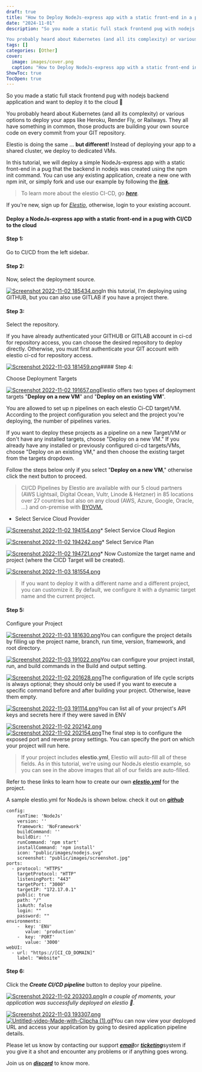 ```yaml
---
draft: true
title: "How to Deploy NodeJs-express app with a static front-end in a pug on Elestio"
date: "2024-11-01"
description: "So you made a static full stack frontend pug with nodejs backend application and want to deploy it to the cloud 🚀

You probably heard about Kubernetes (and all its complexity) or various options to deploy your apps like Heroku, Render Fly, or Railways. They all have something in common, those"
tags: []
categories: [Other]
cover:
  image: images/cover.png
  caption: "How to Deploy NodeJs-express app with a static front-end in a pug on Elestio"
ShowToc: true
TocOpen: true
---
```



So you made a static full stack frontend pug with nodejs backend application and want to deploy it to the cloud 🚀

You probably heard about Kubernetes (and all its complexity) or various options to deploy your apps like Heroku, Render Fly, or Railways. They all have something in common, those products are building your own source code on every commit from your GIT repository.

Elestio is doing the same ... **but different!** Instead of deploying your app to a shared cluster, we deploy to dedicated VMs.

In this tutorial, we will deploy a simple NodeJs\-express app with a static front\-end in a pug that the backend in nodejs was created using the npm init command. You can use any existing application, create a new one with npm init, or simply fork and use our example by following the [***link***](https://github.com/elestio-examples/nodejs-express-pug?ref=blog.elest.io).


> To learn more about the elestio CI\-CD, go [***here***](https://docs.elest.io/books/cicd-pipelines/page/overview?ref=blog.elest.io)*.*

If you're new, sign up for [*Elestio*](https://dash.elest.io/?ref=blog.elest.io), otherwise, login to your existing account.

#### **Deploy a NodeJs\-express app with a static front\-end in a pug with CI/CD to the cloud**

#### Step 1:

Go to CI/CD from the left sidebar.

#### Step 2:

Now, select the deployment source.

[![Screenshot 2022-11-02 185434.png](https://docs.elest.io/uploads/images/gallery/2022-11/scaled-1680-/screenshot-2022-11-02-185434.png)](https://docs.elest.io/uploads/images/gallery/2022-11/screenshot-2022-11-02-185434.png?ref=blog.elest.io)In this tutorial, I'm deploying using GITHUB, but you can also use GITLAB if you have a project there.

#### Step 3:

Select the repository.

If you have already authenticated your GITHUB or GITLAB account in ci\-cd for repository access, you can choose the desired repository to deploy directly. Otherwise, you must first authenticate your GIT account with elestio ci\-cd for repository access.

[![Screenshot 2022-11-03 181459.png](https://docs.elest.io/uploads/images/gallery/2022-11/screenshot-2022-11-03-181459.png)](https://docs.elest.io/uploads/images/gallery/2022-11/imPscreenshot-2022-11-02-191248.png?ref=blog.elest.io)#### Step 4:

Choose Deployment Targets

[![Screenshot 2022-11-02 191657.png](https://docs.elest.io/uploads/images/gallery/2022-11/scaled-1680-/screenshot-2022-11-02-191657.png)](https://docs.elest.io/uploads/images/gallery/2022-11/screenshot-2022-11-02-191657.png?ref=blog.elest.io)Elestio offers two types of deployment targets "**Deploy on a new VM**" and "**Deploy on an existing VM**".

You are allowed to set up n pipelines on each elestio Ci\-CD target/VM. According to the project configuration you select and the project you're deploying, the number of pipelines varies.

If you want to deploy these projects as a pipeline on a new Target/VM or don't have any installed targets, choose "Deploy on a new VM." If you already have any installed or previously configured ci\-cd targets/VMs, choose "Deploy on an existing VM," and then choose the existing target from the targets dropdown.

Follow the steps below only if you select "**Deploy on a new VM**," otherwise click the next button to proceed.


> CI/CD Pipelines by Elestio are available with our 5 cloud partners (AWS Lightsail, Digital Ocean, Vultr, Linode \& Hetzner) in 85 locations over 27 countries but also on any cloud (AWS, Azure, Google, Oracle, ...) and on\-premise with [BYOVM.](https://doc.elest.io/books/cloud-providers/page/byovm-bring-your-own-vm?ref=blog.elest.io)

* Select Service Cloud Provider

[![Screenshot 2022-11-02 194154.png](https://docs.elest.io/uploads/images/gallery/2022-11/scaled-1680-/screenshot-2022-11-02-194154.png)](https://docs.elest.io/uploads/images/gallery/2022-11/screenshot-2022-11-02-194154.png?ref=blog.elest.io)* Select Service Cloud Region

[![Screenshot 2022-11-02 194242.png](https://docs.elest.io/uploads/images/gallery/2022-11/scaled-1680-/screenshot-2022-11-02-194242.png)](https://docs.elest.io/uploads/images/gallery/2022-11/screenshot-2022-11-02-194242.png?ref=blog.elest.io)* Select Service Plan

[![Screenshot 2022-11-02 194721.png](https://docs.elest.io/uploads/images/gallery/2022-11/scaled-1680-/screenshot-2022-11-02-194721.png)](https://docs.elest.io/uploads/images/gallery/2022-11/screenshot-2022-11-02-194721.png?ref=blog.elest.io)* Now Customize the target name and project (where the CICD Target will be created).

[![Screenshot 2022-11-03 181554.png](https://docs.elest.io/uploads/images/gallery/2022-11/screenshot-2022-11-03-181554.png)](https://docs.elest.io/uploads/images/gallery/2022-11/screenshot-2022-11-02-194857.png?ref=blog.elest.io)
> If you want to deploy it with a different name and a different project, you can customize it. By default, we configure it with a dynamic target name and the current project.

#### Step 5:

Configure your Project

[![Screenshot 2022-11-03 181630.png](https://docs.elest.io/uploads/images/gallery/2022-11/screenshot-2022-11-03-181630.png)](https://docs.elest.io/uploads/images/gallery/2022-11/screenshot-2022-11-02-195655.png?ref=blog.elest.io)You can configure the project details by filling up the project name, branch, run time, version, framework, and root directory.

[![Screenshot 2022-11-03 191022.png](https://docs.elest.io/uploads/images/gallery/2022-11/screenshot-2022-11-03-191022.png)](https://docs.elest.io/uploads/images/gallery/2022-11/screenshot-2022-11-02-200718.png?ref=blog.elest.io)You can configure your project install, run, and build commands in the Build and output setting.

[![Screenshot 2022-11-02 201628.png](https://docs.elest.io/uploads/images/gallery/2022-11/scaled-1680-/screenshot-2022-11-02-201628.png)](https://docs.elest.io/uploads/images/gallery/2022-11/screenshot-2022-11-02-201628.png?ref=blog.elest.io)The configuration of life cycle scripts is always optional; they should only be used if you want to execute a specific command before and after building your project. Otherwise, leave them empty.

[![Screenshot 2022-11-03 191114.png](https://docs.elest.io/uploads/images/gallery/2022-11/screenshot-2022-11-03-191114.png)](https://docs.elest.io/uploads/images/gallery/2022-11/screenshot-2022-11-02-201356.png?ref=blog.elest.io)You can list all of your project's API keys and secrets here if they were saved in ENV

[![Screenshot 2022-11-02 202142.png](https://docs.elest.io/uploads/images/gallery/2022-11/scaled-1680-/screenshot-2022-11-02-202142.png)](https://docs.elest.io/uploads/images/gallery/2022-11/screenshot-2022-11-02-202142.png?ref=blog.elest.io)[![Screenshot 2022-11-02 202154.png](https://docs.elest.io/uploads/images/gallery/2022-11/scaled-1680-/screenshot-2022-11-02-202154.png)](https://docs.elest.io/uploads/images/gallery/2022-11/screenshot-2022-11-02-202154.png?ref=blog.elest.io)The final step is to configure the exposed port and reverse proxy settings. You can specify the port on which your project will run here.


> If your project includes **elestio.yml**, Elestio will auto\-fill all of these fields. As in this tutorial, we're using our NodeJs elestio example, so you can see in the above images that all of our fields are auto\-filled.

Refer to these links to learn how to create our own [***elestio.yml***](https://docs.elest.io/books/cicd-pipelines/page/create-your-own-template-elestioyml?ref=blog.elest.io) for the project.

A sample elestio.yml for NodeJs is shown below. check it out on [***github***](https://github.com/elestio-examples/nodejs-express-pug/blob/main/elestio.yaml?ref=blog.elest.io)


```
config:
    runTime: 'NodeJs'
    version: ''
    framework: 'NoFramework'
    buildCommand: ''
    buildDir: ''
    runCommand: 'npm start'
    installCommand: 'npm install'
    icon: "public/images/nodejs.svg"
    screenshot: "public/images/screenshot.jpg"
ports:
  - protocol: "HTTPS"
    targetProtocol: "HTTP"
    listeningPort: "443"
    targetPort: "3000"
    targetIP: "172.17.0.1"
    public: true
    path: "/"
    isAuth: false
    login: ""
    password: ""
environments:
    -  key: 'ENV'
       value: 'production'
    -  key: 'PORT'
       value: '3000'
webUI:
  - url: "https://[CI_CD_DOMAIN]"
    label: "Website"
```
#### Step 6:

Click the ***Create CI/CD pipeline*** button to deploy your pipeline.

[![Screenshot 2022-11-02 203203.png](https://docs.elest.io/uploads/images/gallery/2022-11/scaled-1680-/screenshot-2022-11-02-203203.png)](https://docs.elest.io/uploads/images/gallery/2022-11/screenshot-2022-11-02-203203.png?ref=blog.elest.io)*In a couple of moments, your application was successfully deployed on elestio 🚀.*

[![Screenshot 2022-11-03 193307.png](https://docs.elest.io/uploads/images/gallery/2022-11/screenshot-2022-11-03-193307.png)](https://docs.elest.io/uploads/images/gallery/2022-11/screenshot-2022-11-02-205451.png?ref=blog.elest.io)[![Untitled-video-Made-with-Clipcha (1).gif](https://docs.elest.io/uploads/images/gallery/2022-11/untitled-video-made-with-clipcha-1.gif)](https://docs.elest.io/uploads/images/gallery/2022-11/untitled-video-made-with-clipcha.gif?ref=blog.elest.io)You can now view your deployed URL and access your application by going to desired application pipeline details.

Please let us know by contacting our support [***email***](mailto:support@elest.io)or [***ticketing***](https://dash.elest.io/support/creation?ref=blog.elest.io)system if you give it a shot and encounter any problems or if anything goes wrong.

Join us on [***discord***](https://discord.gg/4T4JGaMYrD?ref=blog.elest.io) to know more.



